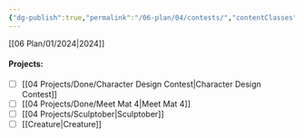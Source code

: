 ```yaml
---
{"dg-publish":true,"permalink":"/06-plan/04/contests/","contentClasses":"page-cyan daily Wednesday","tags":["goal"],"noteIcon":"","created":"2025-01-21T01:20:17.329+10:00","updated":"2025-01-21T16:22:09.512+10:00"}
---
```


[[06 Plan/01/2024\|2024]]
#### Projects:
- [ ] [[04 Projects/Done/Character Design Contest\|Character Design Contest]]
- [ ] [[04 Projects/Done/Meet Mat 4\|Meet Mat 4]]
- [ ] [[04 Projects/Sculptober\|Sculptober]]
- [ ] [[Creature\|Creature]]